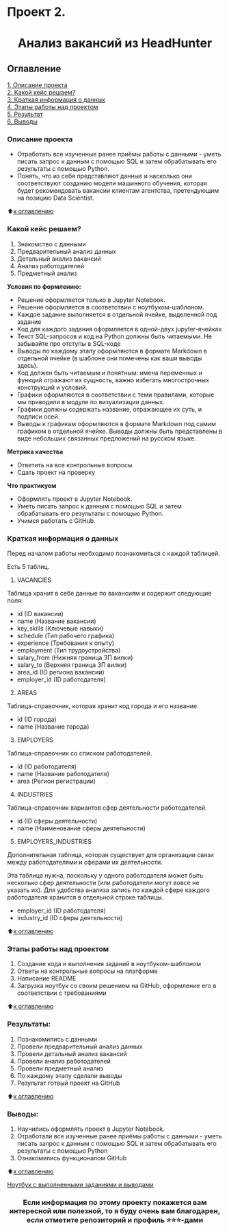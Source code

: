 # Проект 2. 
# <center> Анализ вакансий из HeadHunter

## Оглавление  
[1. Описание проекта](https://github.com/Balantre/New_octopus/blob/main/project_2/README.md#Описание-проекта)  
[2. Какой кейс решаем?](https://github.com/Balantre/New_octopus/tree/main/project_2/README.md#Какой-кейс-решаем)  
[3. Краткая информация о данных](https://github.com/Balantre/New_octopus/tree/main/project_2/README.md#Краткая-информация-о-данных)  
[4. Этапы работы над проектом](https://github.com/Balantre/New_octopus/tree/main/project_2/README.md#Этапы-работы-над-проектом)  
[5. Результат](https://github.com/Balantre/New_octopus/tree/main/project_2/README.md#Результат)    
[6. Выводы](https://github.com/Balantre/New_octopus/tree/main/project_2/README.md#Выводы) 

### Описание проекта    
- Отработать все изученные ранее приёмы работы с данными - уметь писать запрос к данным с помощью SQL и затем обрабатывать его результаты с помощью Python.
- Понять, что из себя представляют данные и насколько они соответствуют созданию модели машинного обучения, которая будет рекомендовать вакансии клиентам агентства, претендующим на позицию Data Scientist.

:arrow_up:[к оглавлению](https://github.com/Balantre/New_octopus/tree/main/project_2/README.md#Оглавление)


### Какой кейс решаем?
1. Знакомство с данными
2. Предварительный анализ данных
3. Детальный анализ вакансий
4. Анализ работодателей
5. Предметный анализ

**Условия по формлению:**  
- Решение оформляется только в Jupyter Notebook.
- Решение оформляется в соответствии с ноутбуком-шаблоном.
- Каждое задание выполняется в отдельной ячейке, выделенной под задание 
- Код для каждого задания оформляется в одной-двух jupyter-ячейках
- Текст SQL-запросов и код на Python должны быть читаемыми. Не забывайте про отступы в SQL-коде
- Выводы по каждому этапу оформляются в формате Markdown в отдельной ячейке (в шаблоне они помечены как ваши выводы здесь).
- Код должен быть читаемым и понятным: имена переменных и функций отражают их сущность, важно избегать многострочных конструкций и условий.
- Графики оформляются в соответствии с теми правилами, которые мы приводили в модуле по визуализации данных.
- Графики должны содержать название, отражающее их суть, и подписи осей.
- Выводы к графикам оформляются в формате Markdown под самим графиком в отдельной ячейке. Выводы должны быть представлены в виде небольших связанных предложений на русском языке.

**Метрика качества**     
- Ответить на все контрольные вопросы
- Сдать проект на проверку

**Что практикуем**     
 - Оформлять проект в Jupyter Notebook.
 - Уметь писать запрос к данным с помощью SQL и затем обрабатывать его результаты с помощью Python.
 - Учимся работать с GitHub.


### Краткая информация о данных
Перед началом работы необходимо познакомиться с каждой таблицей.

Есть 5 таблиц.

1. VACANCIES

Таблица хранит в себе данные по вакансиям и содержит следующие поля:

- id (ID вакансии)
- name (Название вакансии)
- key_skills (Ключевые навыки)
- schedule (Тип рабочего графика)
- experience (Требования к опыту)
- employment (Тип трудоустройства)
- salary_from (Нижняя граница ЗП вилки)
- salary_to (Верхняя граница ЗП вилки)
- area_id (ID региона вакансии)
- employer_id (ID работодателя)

2. AREAS

Таблица-справочник, которая хранит код города и его название.

- id (ID города)
- name (Название города)
 
3. EMPLOYERS

Таблица-справочник со списком работодателей.

- id (ID работодателя)
- name (Название работодателя)
- area (Регион регистрации)

4. INDUSTRIES

Таблица-справочник вариантов сфер деятельности работодателей.

- id (ID сферы деятельности)
- name (Наименование сферы деятельности)

5. EMPLOYERS_INDUSTRIES

Дополнительная таблица, которая существует для организации связи между работодателями и сферами их деятельности.

Эта таблица нужна, поскольку у одного работодателя может быть несколько сфер деятельности (или работодатели могут вовсе не указать их). Для удобства анализа запись по каждой сфере каждого работодателя хранится в отдельной строке таблицы.

- employer_id (ID работодателя)
- industry_id (ID сферы деятельности)


:arrow_up:[к оглавлению](https://github.com/Balantre/New_octopus/tree/main/project_2/README.md#Оглавление)


### Этапы работы над проектом  
1. Создание кода и выполнения заданий в ноутбуком-шаблоном 
2. Ответы на контрольные вопросы на платформе
3. Написание README
4. Загрузка ноутбук со своим решением на GitHub, оформление его в соответствии с требованиями

:arrow_up:[к оглавлению](https://github.com/Balantre/New_octopus/tree/main/project_2/README.md#Оглавление)


### Результаты:  
1. Познакомились с данными
2. Провели предварительный анализ данных
3. Провели детальный анализ вакансий
4. Провели анализ работодателей
5. Провели предметный анализ
6. По каждому этапу сделали выводы
7. Результат готвый проект на GitHub

:arrow_up:[к оглавлению](https://github.com/Balantre/New_octopus/tree/main/project_2/README.md#Оглавление)


### Выводы:  
1. Научились оформлять проект в Jupyter Notebook.
2. Отработали все изученные ранее приёмы работы с данными - уметь писать запрос к данным с помощью SQL и затем обрабатывать его результаты с помощью Python
3. Ознакомились функционалом GitHub

:arrow_up:[к оглавлению](https://github.com/Balantre/New_octopus/tree/main/project_2/README.md#Оглавление)

[Ноутбук с выполненными заданиями и выводами](https://github.com/Balantre/New_octopus/blob/main/project_2/Project_2_SQL.ipynb)

### <center> Если информация по этому проекту покажется вам интересной или полезной, то я буду очень вам благодарен, если отметите репозиторий и профиль ⭐️⭐️⭐️-дами